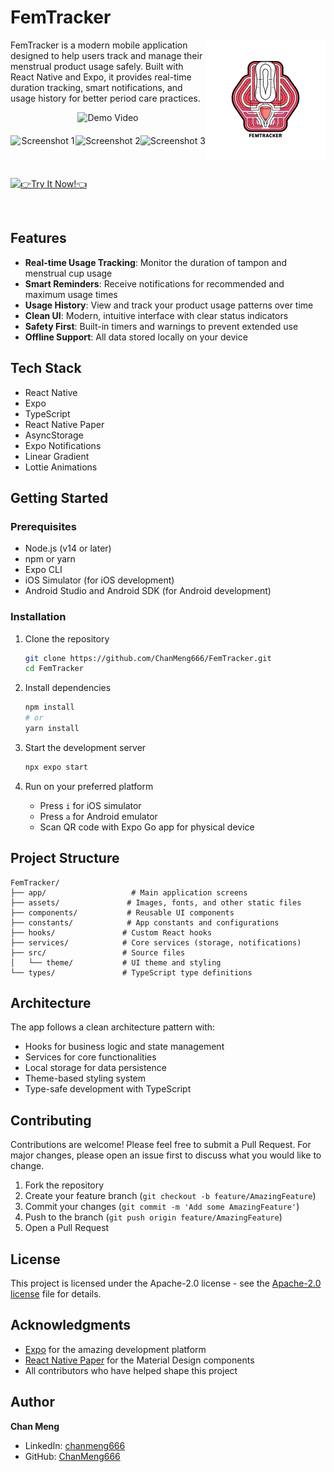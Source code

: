 # FemTracker

<img src="./assets/images/icon-192.png" alt="FemTracker Logo" align="right" />

FemTracker is a modern mobile application designed to help users track and manage their menstrual product usage safely. Built with React Native and Expo, it provides real-time duration tracking, smart notifications, and usage history for better period care practices.

<div align="center">
  <img src="https://github.com/user-attachments/assets/96f41279-8f03-4fa2-b9d4-b37a77b39056" alt="Demo Video" width="280" />
</div>

<div align="center" style="display: flex; justify-content: space-around; margin: 20px 0;">
  <img src="https://github.com/user-attachments/assets/169c1c75-0dc3-42c4-bb5b-0f95d1940b0d" alt="Screenshot 1" width="250" />
  <img src="https://github.com/user-attachments/assets/9158ccf5-0a1d-41f1-8202-33fcc989be6e" alt="Screenshot 2" width="250" />
  <img src="https://github.com/user-attachments/assets/47e18ffa-3c5a-497c-b5ba-e2323c638783" alt="Screenshot 3" width="250" />
</div>

<br/>

[![👉Try It Now!👈](https://gradient-svg-generator.vercel.app/api/svg?text=%F0%9F%91%89Try%20It%20Now!%F0%9F%91%88&color=000000&height=60&gradientType=radial&duration=6s&color0=ffffff&template=pride-rainbow)](https://github.com/ChanMeng666/femtracker/releases/tag/version1.0.0)

<br/>

## Features

- **Real-time Usage Tracking**: Monitor the duration of tampon and menstrual cup usage
- **Smart Reminders**: Receive notifications for recommended and maximum usage times
- **Usage History**: View and track your product usage patterns over time
- **Clean UI**: Modern, intuitive interface with clear status indicators
- **Safety First**: Built-in timers and warnings to prevent extended use
- **Offline Support**: All data stored locally on your device

## Tech Stack

- React Native
- Expo
- TypeScript
- React Native Paper
- AsyncStorage
- Expo Notifications
- Linear Gradient
- Lottie Animations

## Getting Started

### Prerequisites

- Node.js (v14 or later)
- npm or yarn
- Expo CLI
- iOS Simulator (for iOS development)
- Android Studio and Android SDK (for Android development)

### Installation

1. Clone the repository
   ```bash
   git clone https://github.com/ChanMeng666/FemTracker.git
   cd FemTracker
   ```

2. Install dependencies
   ```bash
   npm install
   # or
   yarn install
   ```

3. Start the development server
   ```bash
   npx expo start
   ```

4. Run on your preferred platform
   - Press `i` for iOS simulator
   - Press `a` for Android emulator
   - Scan QR code with Expo Go app for physical device

## Project Structure

```
FemTracker/
├── app/                   # Main application screens
├── assets/               # Images, fonts, and other static files
├── components/           # Reusable UI components
├── constants/            # App constants and configurations
├── hooks/               # Custom React hooks
├── services/            # Core services (storage, notifications)
├── src/                 # Source files
│   └── theme/           # UI theme and styling
└── types/               # TypeScript type definitions
```

## Architecture

The app follows a clean architecture pattern with:
- Hooks for business logic and state management
- Services for core functionalities
- Local storage for data persistence
- Theme-based styling system
- Type-safe development with TypeScript

## Contributing

Contributions are welcome! Please feel free to submit a Pull Request. For major changes, please open an issue first to discuss what you would like to change.

1. Fork the repository
2. Create your feature branch (`git checkout -b feature/AmazingFeature`)
3. Commit your changes (`git commit -m 'Add some AmazingFeature'`)
4. Push to the branch (`git push origin feature/AmazingFeature`)
5. Open a Pull Request

## License

This project is licensed under the Apache-2.0 license - see the [Apache-2.0 license](LICENSE) file for details.

## Acknowledgments

- [Expo](https://expo.dev/) for the amazing development platform
- [React Native Paper](https://callstack.github.io/react-native-paper/) for the Material Design components
- All contributors who have helped shape this project

## Author

**Chan Meng**

- LinkedIn: [chanmeng666](https://www.linkedin.com/in/chanmeng666/)
- GitHub: [ChanMeng666](https://github.com/ChanMeng666)
